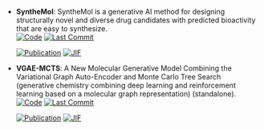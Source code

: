 



- **SyntheMol**: SyntheMol is a generative AI method for designing structurally novel and diverse drug candidates with predicted bioactivity that are easy to synthesize.  
    [![Code](https://img.shields.io/github/stars/swansonk14/SyntheMol?style=for-the-badge&logo=github)](https://github.com/swansonk14/SyntheMol) 
    [![Last Commit](https://img.shields.io/github/last-commit/swansonk14/SyntheMol?style=for-the-badge&logo=github)](https://github.com/swansonk14/SyntheMol) 

    [![Publication](https://img.shields.io/badge/Publication-Citations:28-blue?style=for-the-badge&logo=bookstack)](https://doi.org/10.1038/s42256-024-00809-7) 
    [![JIF](https://img.shields.io/badge/Impact_Factor-18.80-purple?style=for-the-badge&logo=academia)](https://doi.org/10.1038/s42256-024-00809-7)



- **VGAE-MCTS**: A New Molecular Generative Model Combining the Variational Graph Auto-Encoder and Monte Carlo Tree Search (generative chemistry combining deep learning and reinforcement learning based on a molecular graph representation) (standalone).  
    [![Code](https://img.shields.io/github/stars/clinfo/VGAE-MCTS?style=for-the-badge&logo=github)](https://github.com/clinfo/VGAE-MCTS) 
    [![Last Commit](https://img.shields.io/github/last-commit/clinfo/VGAE-MCTS?style=for-the-badge&logo=github)](https://github.com/clinfo/VGAE-MCTS) 

    [![Publication](https://img.shields.io/badge/Publication-Citations:7-blue?style=for-the-badge&logo=bookstack)](https://doi.org/10.1021/acs.jcim.3c01220) 
    [![JIF](https://img.shields.io/badge/Impact_Factor-5.60-purple?style=for-the-badge&logo=academia)](https://doi.org/10.1021/acs.jcim.3c01220)


